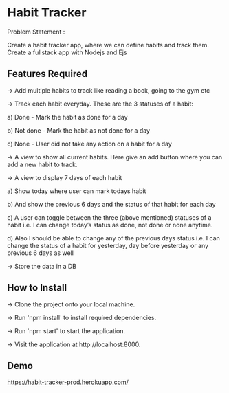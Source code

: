 
# Habit Tracker

Problem Statement :

Create a habit tracker app, where we can define habits and track them. Create a fullstack app with Nodejs and Ejs

## Features Required


-> Add multiple habits to track like reading a book, going to the gym etc

-> Track each habit everyday. These are the 3 statuses of a habit:
    
   a) Done - Mark the habit as done for a day

   b) Not done - Mark the habit as not done for a day

   c) None - User did not take any action on a habit for a day


-> A view to show all current habits. Here give an add button where you can add a new habit to track.

-> A view to display 7 days of each habit

   a) Show today where user can mark todays habit

   b) And show the previous 6 days and the status of that habit for each day

   c) A user can toggle between the three (above mentioned) statuses of a habit i.e. I can change today’s status as done, not done or none anytime.

   d) Also I should be able to change any of the previous days status i.e. I can change the status of a habit for yesterday, day before yesterday or any previous 6 days as well


-> Store the data in a DB


## How to Install

-> Clone the project onto your local machine.

-> Run 'npm install' to install required dependencies.

-> Run 'npm start' to start the application.

-> Visit the application at http://localhost:8000.
## Demo

 https://habit-tracker-prod.herokuapp.com/